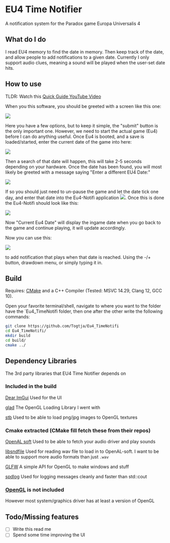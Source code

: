 # EU4 Time Notifier

A notification system for the Paradox game Europa Universalis 4

## What do I do

I read EU4 memory to find the date in memory. Then keep track of the date, and allow people to add notifications to a given date. Currently I only support audio clues, meaning a sound will be played when the user-set date hits.

## How to use

TLDR: Watch this [Quick Guide YouTube Video](https://youtu.be/aycPIAfqn1s )

When you this software, you should be greeted with a screen like this one: 

![](https://i.imgur.com/lLs8hND.png)

Here you have a few options, but to keep it simple, the "submit" button is the only important one. However, we need to start the actual game (Eu4) before I can do anything useful. Once Eu4 is booted, and a save is loaded/started, enter the current date of the game into here: 

![](https://i.imgur.com/TARYF9R.png)

Then a search of that date will happen, this will take 2-5 seconds depending on your hardware. Once the date has been found, you will most likely be greeted with a message saying "Enter a different EU4 Date:" 

![](https://i.imgur.com/FmSXtpr.png)

If so you should just need to un-pause the game and let the date tick one day, and enter that date into the Eu4-Notifi application ![](https://i.imgur.com/d3r1PEW.png). Once this is done the Eu4-Notifi should look like this: 

![](https://i.imgur.com/4fSHEcc.png)

Now "Current Eu4 Date" will display the ingame date when you go back to the game and continue playing, it will update accordingly.

Now you can use this: 

![](https://i.imgur.com/NLs9gA9.png)

to add notification that plays when that date is reached. Using the -/+ button, drawdown menu, or simply typing it in.

## Build

Requires: [CMake](https://cmake.org/download/) and a C++ Compiler (Tested: MSVC 14.29, Clang 12, GCC 10).

Open your favorite terminal/shell, navigate to where you want to the folder have the `Eu4_TimeNotifi folder, then one after the other write the following commands:

```bash
git clone https://github.com/Togtja/Eu4_TimeNotifi
cd Eu4_TimeNotifi/
mkdir build
cd build/
cmake ../
```

## Dependency Libraries

The 3rd party libraries that EU4 Time Notifier depends on

### Included in the build

[Dear ImGui](https://github.com/ocornut/imgui)
Used for the UI

[glad](https://github.com/Dav1dde/glad)
The OpenGL Loading Library I went with

[stb](https://github.com/nothings/stb)
Used to be able to load png/jpg images to OpenGL textures

### Cmake extracted (CMake fill fetch these from their repos)

[OpenAL soft](https://github.com/kcat/openal-soft)
Used to be  able to fetch your audio driver and play sounds

[libsndfile](https://github.com/libsndfile/libsndfile)
Used for reading wav file to load in to OpenAL-soft. I want to be able to support more audio formats than just `.wav`

[GLFW](https://github.com/glfw/glfw)
A simple API for OpenGL to make windows and stuff

[spdlog](https://github.com/gabime/spdlog)
Used for logging messages cleanly and faster than std::cout

### [OpenGL](https://www.opengl.org/) is not included

However most system/graphics driver has at least a version of OpenGL

## Todo/Missing features

- [ ] Write this read me
- [ ] Spend some time improving the UI

